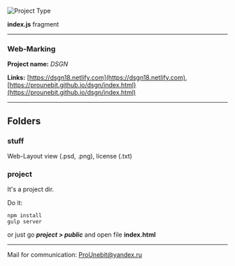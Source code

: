 ![Project Type](https://preview.ibb.co/eaJ4On/index_js_fragment.png)

**index.js** fragment
- - -
### Web-Marking
**Project name:** *DSGN*

**Links:** 
[https://dsgn18.netlify.com](https://dsgn18.netlify.com), [https://prounebit.github.io/dsgn/index.html}(https://prounebit.github.io/dsgn/index.html)
- - -
## Folders
### stuff
Web-Layout view (.psd, .png), license (.txt)
### project
It's a project dir.

Do it:
```
npm install
gulp server
```
or just go _**project > public**_ and open file **index.html**
- - -
Mail for communication: <ProUnebit@yandex.ru>
